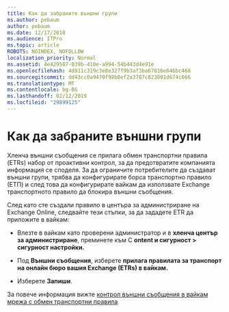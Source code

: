 ```yaml
---
title: Как да забраните външни групи
ms.author: pebaum
author: pebaum
ms.date: 12/17/2018
ms.audience: ITPro
ms.topic: article
ROBOTS: NOINDEX, NOFOLLOW
localization_priority: Normal
ms.assetid: 4e429507-039b-410e-a994-54b443d4e91e
ms.openlocfilehash: 4d911c319c3e8e327f9b3af3ba67816e646bc468
ms.sourcegitcommit: dd43cc0a9470f98b8ef2a3787c823801d674c666
ms.translationtype: MT
ms.contentlocale: bg-BG
ms.lasthandoff: 02/12/2019
ms.locfileid: "29899125"
---
```

# <a name="how-to-disable-external-groups"></a>Как да забраните външни групи

Хленча външни съобщения се прилага обмен транспортни правила (ETRs) набор от проактивни контрол, за да предотвратите компанията информация се споделя. За да ограничите потребителите да създават външни групи, трябва да конфигурирате борса транспортно правило (ЕТП) и след това да конфигурирате вайкам да използвате Exchange транспортното правило да блокира външни съобщения. 
  
След като сте създали правило в центъра за администриране на Exchange Online, следвайте тези стъпки, за да зададете ETR да приложите в вайкам:
  
- Влезте в вайкам като проверени администратор и в **хленча център за администриране**, преминете към C **ontent и сигурност \> сигурност настройки.**
    
- Под **Външни съобщения**, изберете **прилага правилата за транспорт на онлайн бюро вашия Exchange (ETRs) в вайкам.**
    
- Изберете **Запиши**. 
    
За повече информация вижте [контрол външни съобщения в вайкам мрежа с обмен транспортни правила](https://support.office.com/article/Control-external-messaging-in-a-Yammer-network-with-Exchange-Transport-Rules-f8fd6403-c8f3-4307-9230-65304d6000d9)
  

